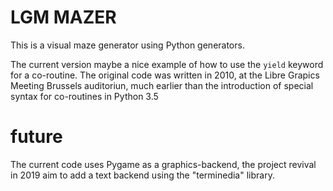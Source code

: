 LGM MAZER
==========


This is a visual maze generator using 
Python generators. 

The current version maybe a nice example
of how to use the `yield` keyword for a co-routine.
The original code was written in 2010, 
at the Libre Grapics Meeting Brussels
auditoriun, much earlier than the 
introduction of special syntax
for co-routines in Python 3.5


future
=======

The current code uses Pygame as a graphics-backend,
the project revival in 2019 aim to add a 
text backend using the "terminedia" library.




